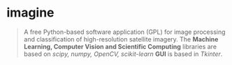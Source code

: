 imagine
=======

> A free Python-based software application (GPL) for image processing and classification of high-resolution satellite imagery. The **Machine Learning, Computer Vision and Scientific Computing** libraries are based on *scipy, numpy, OpenCV, scikit-learn* **GUI** is based in *Tkinter*.

